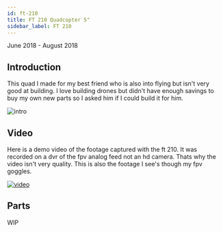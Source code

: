 ```yaml
---
id: ft-210
title: FT 210 Quadcopter 5"
sidebar_label: FT 210
---
```

June 2018 - August 2018

## Introduction

This quad I made for my best friend who is also into flying but isn't very good at building. I love building drones but didn't have enough savings to buy my own new parts so I asked him if I could build it for him. 

![intro](assets/drones/ft-210/intro.jpg)

## Video

Here is a demo video of the footage captured with the ft 210. It was recorded on a dvr of the fpv analog feed not an hd camera. Thats why the video isn't very quality. This is also the footage I see's though my fpv goggles.

[![video](assets/drones/ft-210/demo.jpg)](https://www.youtube.com/watch?v=klxGxGcEDOg)

## Parts 

WIP
